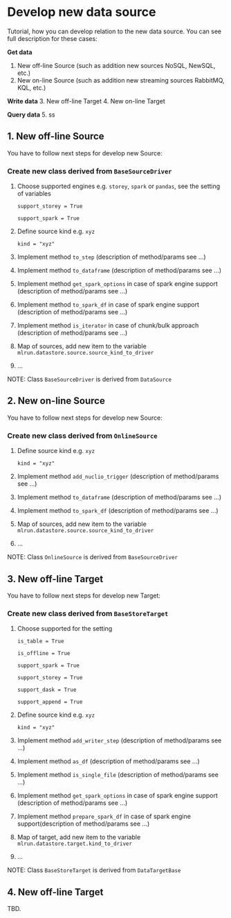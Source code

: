 # Develop new data source

Tutorial, how you can develop relation to the new data source. You can see full description
for these cases:
 
**Get data**
 1. New off-line Source (such as addition new sources NoSQL, NewSQL, etc.)
 2. New on-line Source (such as addition new streaming sources RabbitMQ, KQL, etc.)

**Write data**
 3. New off-line Target
 4. New on-line Target 

**Query data**
 5. ss

## 1. New off-line Source
You have to follow next steps for develop new Source:

### Create new class derived from `BaseSourceDriver` 
1. Choose supported engines e.g. `storey`, `spark` or `pandas`, see the setting of variables
    
    `support_storey = True`

    `support_spark = True`

2. Define source kind e.g. `xyz`

    `kind = "xyz"`
2. Implement method `to_step` (description of method/params see ...)
3. Implement method `to_dataframe` (description of method/params see ...)
4. Implement method `get_spark_options` in case of spark engine support (description of method/params see ...)
5. Implement method `to_spark_df` in case of spark engine support (description of method/params see ...)
6. Implement method `is_iterator` in case of chunk/bulk approach (description of method/params see ...)
7. Map of sources, add new item to the variable `mlrun.datastore.source.source_kind_to_driver`
8. ...

NOTE: Class `BaseSourceDriver` is derived from `DataSource`


## 2. New on-line Source
You have to follow next steps for develop new Source:

### Create new class derived from `OnlineSource`
1. Define source kind e.g. `xyz`

    `kind = "xyz"`
2. Implement method `add_nuclio_trigger` (description of method/params see ...)
3. Implement method `to_dataframe` (description of method/params see ...)
4. Implement method `to_spark_df` (description of method/params see ...)
5. Map of sources, add new item to the variable `mlrun.datastore.source.source_kind_to_driver`
6. ...

NOTE: Class `OnlineSource` is derived from `BaseSourceDriver`

## 3. New off-line Target
You have to follow next steps for develop new Target:

### Create new class derived from `BaseStoreTarget`
1. Choose supported for the setting

    `is_table = True`

    `is_offline = True`

    `support_spark = True`

    `support_storey = True`

    `support_dask = True`

    `support_append = True`
2. Define source kind e.g. `xyz`

    `kind = "xyz"`
3. Implement method `add_writer_step` (description of method/params see ...)
4. Implement method `as_df` (description of method/params see ...)
5. Implement method `is_single_file` (description of method/params see ...)
6. Implement method `get_spark_options` in case of spark engine support (description of method/params see ...)
7. Implement method `prepare_spark_df` in case of spark engine support(description of method/params see ...)
8. Map of target, add new item to the variable `mlrun.datastore.target.kind_to_driver`
9. ...

NOTE: Class `BaseStoreTarget` is derived from `DataTargetBase`

## 4. New off-line Target

TBD.

